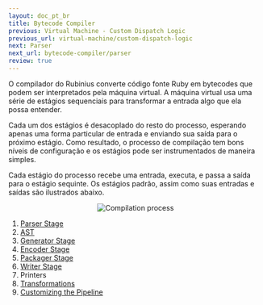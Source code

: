 ```yaml
---
layout: doc_pt_br
title: Bytecode Compiler
previous: Virtual Machine - Custom Dispatch Logic
previous_url: virtual-machine/custom-dispatch-logic
next: Parser
next_url: bytecode-compiler/parser
review: true
---
```


O compilador do Rubinius converte código fonte Ruby em bytecodes que podem
ser interpretados pela máquina virtual. A máquina virtual usa uma série de
estágios sequenciais para transformar a entrada algo que ela possa entender.

Cada um dos estágios é desacoplado do resto do processo, esperando apenas
uma forma particular de entrada e enviando sua saída para o próximo estágio.
Como resultado, o processo de compilação tem bons níveis de configuração e
os estágios pode ser instrumentados de maneira simples.

Cada estágio do processo recebe uma entrada, executa, e passa a saída para
o estágio sequinte. Os estágios padrão, assim como suas entradas e saídas
são ilustrados abaixo.

<div style="text-align: center; width: 100%">
  <img src="/images/compilation_process.png" alt="Compilation process" />
</div>

1. [Parser Stage](/doc/pt-br/bytecode-compiler/parser/)
1. [AST](/doc/pt-br/bytecode-compiler/ast/)
1. [Generator Stage](/doc/pt-br/bytecode-compiler/generator/)
1. [Encoder Stage](/doc/pt-br/bytecode-compiler/encoder/)
1. [Packager Stage](/doc/pt-br/bytecode-compiler/packager/)
1. [Writer Stage](/doc/pt-br/bytecode-compiler/writer/)
1. Printers
1. [Transformations](/doc/pt-br/bytecode-compiler/transformations/)
1. [Customizing the Pipeline](/doc/pt-br/bytecode-compiler/customization/)
